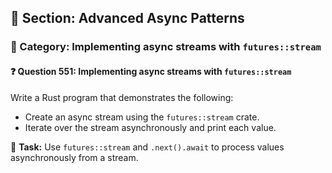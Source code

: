 ## 📘 Section: Advanced Async Patterns  
### 🔹 Category: Implementing async streams with `futures::stream`  
#### ❓ Question 551: Implementing async streams with `futures::stream`

Write a Rust program that demonstrates the following:

- Create an async stream using the `futures::stream` crate.
- Iterate over the stream asynchronously and print each value.

🔧 **Task:** Use `futures::stream` and `.next().await` to process values asynchronously from a stream.
